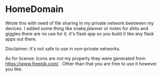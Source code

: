 # HomeDomain
Wrote this with need of file sharing in my private network beetween my devices.
I added some thing like snake,planner or notes for shits and giggles there are no use for it.
it's flask app so you build it like any flask apps out there.

Disclaimer:
It's not safe to use in non-private networks.

As for license:
Icons are not my property they were generated from https://www.freepik.com/ .
Other than that you are free to use it however you like.
